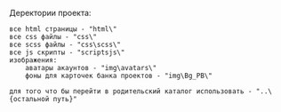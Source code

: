 
Деректории проекта:

    все html страницы - "html\" 
    все css файлы - "css\"
    все scss файлы - "css\scss\"
    все js скрипты - "scriptsjs\"
    изображения:
        аватары акаунтов - "img\avatars\"
        фоны для карточек банка проектов - "img\Bg_PB\"

    для того что бы перейти в родительский каталог использовать - "..\{остальной путь}"
